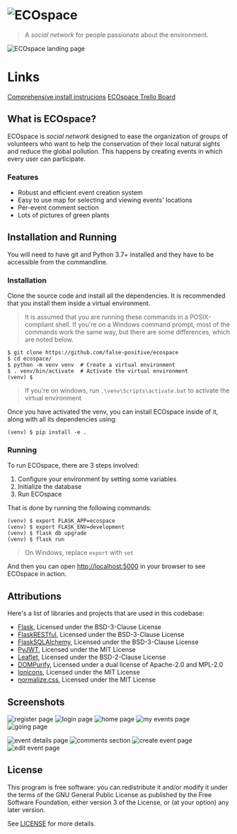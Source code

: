 # ![ECOspace](./assets/banner_logo.png)

<!-- README inspired by https://github.com/nukeop/nuclear/ -->

> A _social network_ for people passionate about the environment.

![ECOspace landing page](./assets/landing.png)

# Links

[Comprehensive install instrucions](https://github.com/false-positive/ecospace/wiki/Installing-and-running-ECOspace)
[ECOspace Trello Board](https://trello.com/b/FBcRwvkN/ecospace)

## What is ECOspace?

ECOspace is _social network_ designed to ease the organization of groups of volunteers who want to help the conservation of their local natural sights and reduce the global pollution. This happens by creating events in which every user can participate.

### Features

-   Robust and efficient event creation system
-   Easy to use map for selecting and viewing events' locations
-   Per-event comment section
-   Lots of pictures of green plants

## Installation and Running

You will need to have git and Python 3.7+ installed and they have to be accessible from the commandline.

### Installation

Clone the source code and install all the dependencies. It is recommended that you install them inside a virtual environment.

> It is assumed that you are running these commands in a POSIX-compliant shell.
> If you're on a Windows command prompt, most of the commands work the same way, but there are some differences, which are noted below.

```shell
$ git clone https://github.com/false-positive/ecospace
$ cd ecospace/
$ python -m venv venv  # Create a virtual environment
$ . venv/bin/activate  # Activate the virtual environment
(venv) $
```

> If you're on windows, run `.\venv\Scripts\activate.bat` to activate the virtual environment

Once you have activated the venv, you can install ECOspace inside of it, along with all its dependencies using:

```shell
(venv) $ pip install -e .
```

### Running

To run ECOspace, there are 3 steps involved:

1. Configure your environment by setting some variables
2. Initialize the database
3. Run ECOspace

That is done by running the following commands:

```shell
(venv) $ export FLASK_APP=ecospace
(venv) $ export FLASK_ENV=development
(venv) $ flask db upgrade
(venv) $ flask run
```

> On Windows, replace `export` with `set`

And then you can open <http://localhost:5000> in your browser to see ECOspace in action.

## Attributions

Here's a list of libraries and projects that are used in this codebase:

-   [Flask](https://github.com/pallets/flask), Licensed under the BSD-3-Clause License
-   [FlaskRESTful](https://github.com/flask-restful/flask-restful), Licensed under the BSD-3-Clause License
-   [FlaskSQLAlchemy](https://github.com/pallets/flask-sqlalchemy), Licensed under the BSD-3-Clause License
-   [PyJWT](https://github.com/jpadilla/pyjwt), Licensed under the MIT License
-   [Leaflet](https://github.com/Leaflet/Leaflet), Licensed under the BSD-2-Clause License
-   [DOMPurify](https://github.com/cure53/DOMPurify), Licensed under a dual license of Apache-2.0 and MPL-2.0
-   [Ionicons](https://github.com/ionic-team/ionicons), Licensed under the MIT License
-   [normalize.css](https://github.com/necolas/normalize.css/), Licensed under the MIT License

## Screenshots

![register page](./assets/register.png)
![login page](./assets/login.png)
![home page](./assets/home.png)
![my events page](./assets/my_events.png)
![going page](./assets/going.png)

<!-- ![profile page](./assets/profile.png) <!-- add when profile page looks good -->

![event details page](./assets/event.png)
![comments section](./assets/comments.png)
![create event page](./assets/create_event.png)
![edit event page](./assets/edit_event.png)

## License

This program is free software: you can redistribute it and/or modify
it under the terms of the GNU General Public License as published by
the Free Software Foundation, either version 3 of the License, or
(at your option) any later version.

See [LICENSE](./LICENSE) for more details.
